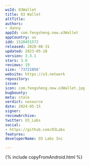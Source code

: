 ```yaml
---
wsId: O3Wallet
title: O3 Wallet
altTitle: 
authors:
- danny
appId: com.fengsheng.new.o3Wallet
appCountry: us
idd: 1528451572
released: 2020-08-31
updated: 2023-05-18
version: 3.3.1
stars: 3.9
reviews: 19
size: '73721856'
website: https://o3.network
repository: 
issue: 
icon: com.fengsheng.new.o3Wallet.jpg
bugbounty: 
meta: stale
verdict: nosource
date: 2024-05-15
signer: 
reviewArchive: 
twitter: O3_Labs
social:
- https://github.com/O3Labs
features: 
developerName: O3 Labs Inc

---
```


{% include copyFromAndroid.html %}